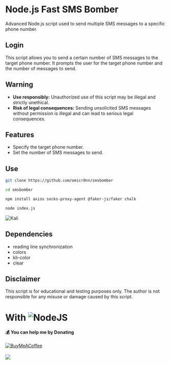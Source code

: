 # Node.js Fast SMS Bomber

Advanced Node.js script used to send multiple SMS messages to a specific phone number.

## Login

This script allows you to send a certain number of SMS messages to the target phone number. It prompts the user for the target phone number and the number of messages to send.

## Warning

- **Use responsibly:** Unauthorized use of this script may be illegal and strictly unethical.
- **Risk of legal consequences:** Sending unsolicited SMS messages without permission is illegal and can lead to serious legal consequences.

## Features

- Specify the target phone number.
- Set the number of SMS messages to send.

## Use

```bash
git clone https://github.com/omicr0nn/smsbomber
```
```bash
cd smsbomber
```
```bash
npm install axios socks-proxy-agent @faker-js/faker chalk
```
```bash
node index.js
```

![Kali](https://i.hizliresim.com/2ogsk88.png)

## Dependencies

- reading line synchronization
- colors
- kli-color
- clear

## Disclaimer

This script is for educational and testing purposes only. The author is not responsible for any misuse or damage caused by this script.

# With ![NodeJS](https://img.shields.io/badge/node.js-6DA55F?style=for-the-badge&logo=node.js&logoColor=white)

#### 💰 You can help me by Donating
[![BuyMeACoffee](https://img.shields.io/badge/Buy%20Me%20a%20Coffee-ffdd00?style=for-the-badge&logo=buy-me-a-coffee&logoColor=black)](https://www.buymeacoffee.com/omicr0n) 
####
[![](https://visitcount.itsvg.in/api?id=omicr0nn&icon=3&color=0)](https://visitcount.itsvg.in)   
